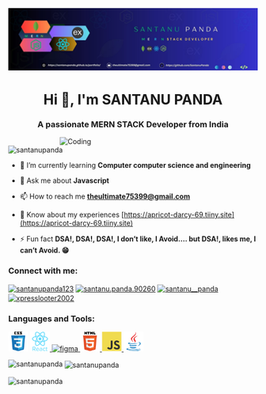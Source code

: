 <img src="https://github.com/SantanuPanda/SantanuPanda/blob/main/SANTANU%20PANDA.jpg?raw=true">

<h1 align="center">Hi 👋, I'm SANTANU PANDA</h1>
<h3 align="center">A passionate MERN STACK Developer from India</h3>

<img align="right" width="400" src="https://camo.githubusercontent.com/0499a9d17248b0ef56dae9a63b09b16cc07d7a02f579fdc0a7cb81975dafbebb/68747470733a2f2f6d69726f2e6d656469756d2e636f6d2f6d61782f3638302f302a37513379765349765f7430696f4a2d5a2e676966" alt="Coding">
<p align="left"> <img src="https://komarev.com/ghpvc/?username=santanupanda&label=Profile%20views&color=0e75b6&style=flat" alt="santanupanda" /> </p>

- 🌱 I’m currently learning **Computer computer science and engineering**

- 💬 Ask me about **Javascript**

- 📫 How to reach me **theultimate75399@gmail.com**

- 📄 Know about my experiences [https://apricot-darcy-69.tiiny.site](https://apricot-darcy-69.tiiny.site)

- ⚡ Fun fact **DSA!, DSA!, DSA!, I don’t like, I Avoid.… but DSA!, likes me, I can’t Avoid. 😁**

<h3 align="left">Connect with me:</h3>
<p align="left">
<a href="https://linkedin.com/in/santanupanda123" target="blank"><img align="center" src="https://raw.githubusercontent.com/rahuldkjain/github-profile-readme-generator/master/src/images/icons/Social/linked-in-alt.svg" alt="santanupanda123" height="30" width="40" /></a>
<a href="https://fb.com/santanu.panda.90260" target="blank"><img align="center" src="https://raw.githubusercontent.com/rahuldkjain/github-profile-readme-generator/master/src/images/icons/Social/facebook.svg" alt="santanu.panda.90260" height="30" width="40" /></a>
<a href="https://instagram.com/santanu__panda" target="blank"><img align="center" src="https://raw.githubusercontent.com/rahuldkjain/github-profile-readme-generator/master/src/images/icons/Social/instagram.svg" alt="santanu__panda" height="30" width="40" /></a>
<a href="https://www.youtube.com/c/xpresslooter2002" target="blank"><img align="center" src="https://raw.githubusercontent.com/rahuldkjain/github-profile-readme-generator/master/src/images/icons/Social/youtube.svg" alt="xpresslooter2002" height="30" width="40" /></a>
</p>

<h3 align="left">Languages and Tools:</h3>
<p align="left"> <img src="https://raw.githubusercontent.com/devicons/devicon/master/icons/css3/css3-original-wordmark.svg" alt="css3" width="40" height="40"/> </a> <a href="https://www.figma.com/" target="_blank" rel="noreferrer"> <img src="https://raw.githubusercontent.com/devicons/devicon/master/icons/react/react-original-wordmark.svg" alt="css3" width="40" height="40"/> </a> <a href="https://www.figma.com/" target="_blank" rel="noreferrer"><img src="https://www.vectorlogo.zone/logos/figma/figma-icon.svg" alt="figma" width="40" height="40"/> </a> <a href="https://www.w3.org/html/" target="_blank" rel="noreferrer"> <img src="https://raw.githubusercontent.com/devicons/devicon/master/icons/html5/html5-original-wordmark.svg" alt="html5" width="40" height="40"/> </a> <a href="https://developer.mozilla.org/en-US/docs/Web/JavaScript" target="_blank" rel="noreferrer"> <img src="https://raw.githubusercontent.com/devicons/devicon/master/icons/javascript/javascript-original.svg" alt="javascript" width="40" height="40"/> </a> <a href="https://developer.mozilla.org/en-US/docs/Web/Java" target="_blank" rel="noreferrer"> <img src="https://raw.githubusercontent.com/devicons/devicon/master/icons/java/java-original.svg" alt="java" width="40" height="40"/> </a> </p>

<p><img align="left" src="https://github-readme-stats.vercel.app/api/top-langs?username=santanupanda&show_icons=true&locale=en&layout=compact" alt="santanupanda" /></p>

<p>&nbsp;<img align="center" src="https://github-readme-stats.vercel.app/api?username=santanupanda&show_icons=true&locale=en" alt="santanupanda" /></p>

<p><img align="center" src="https://github-readme-streak-stats.herokuapp.com/?user=santanupanda&" alt="santanupanda" /></p>
